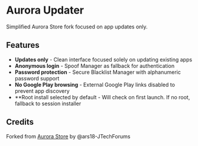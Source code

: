 # Aurora Updater

Simplified Aurora Store fork focused on app updates only.

## Features
- **Updates only** - Clean interface focused solely on updating existing apps
- **Anonymous login** - Spoof Manager as fallback for authentication
- **Password protection** - Secure Blacklist Manager with alphanumeric password support
- **No Google Play browsing** - External Google Play links disabled to prevent app discovery
- **Root install selected by default - Will check on first launch. If no root, fallback to session installer

## Credits
Forked from [Aurora Store](https://github.com/whyorean/AuroraStore) by @ars18-JTechForums
